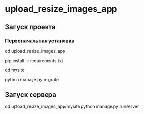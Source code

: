 # upload_resize_images_app
## Запуск проекта
### Первоначальная установка
cd upload_resize_images_app

pip install -r requirements.txt

cd mysite

python manage.py migrate

## Запуск сервера

cd upload_resize_images_app/mysite python manage.py runserver
